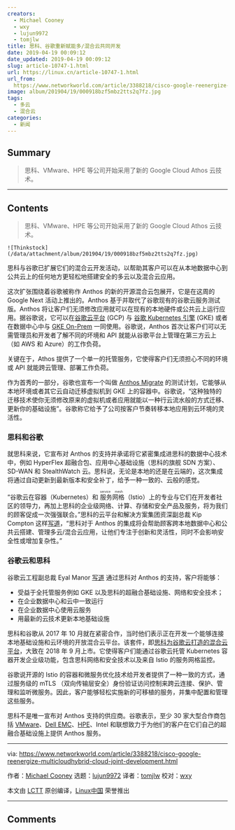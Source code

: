 ```yaml
---
creators:
  - Michael Cooney
  - wxy
  - lujun9972
  - tomjlw
title: 思科、谷歌重新赋能多/混合云共同开发
date: 2019-04-19 00:09:12
date_updated: 2019-04-19 00:09:12
slug: article-10747-1.html
url: https://linux.cn/article-10747-1.html
url_from: 
  https://www.networkworld.com/article/3388218/cisco-google-reenergize-multicloudhybrid-cloud-joint-development.html
image: album/201904/19/000918bzf5mbz2tts2q7fz.jpg
tags:
  - 多云
  - 混合云
categories:
  - 新闻
---
```


## Summary

> 思科、VMware、HPE 等公司开始采用了新的 Google Cloud Athos 云技术。

***

<!-- more -->

## Contents

> 
> 思科、VMware、HPE 等公司开始采用了新的 Google Cloud Athos 云技术。
> 
> 
> 

`![Thinkstock](/data/attachment/album/201904/19/000918bzf5mbz2tts2q7fz.jpg)`

思科与谷歌已扩展它们的混合云开发活动，以帮助其客户可以在从本地数据中心到公共云上的任何地方更轻松地搭建安全的多云以及混合云应用。

这次扩张围绕着谷歌被称作 Anthos 的新的开源混合云包展开，它是在这周的 Google Next 活动上推出的。Anthos 基于并取代了谷歌现有的谷歌云服务测试版。Anthos 将让客户们无须修改应用就可以在现有的本地硬件或公共云上运行应用。据谷歌说，它可以在[谷歌云平台](https://cloud.google.com/) (GCP) 与 [谷歌 Kubernetes 引擎](https://cloud.google.com/kubernetes-engine/) (GKE) 或者在数据中心中与 [GKE On-Prem](https://cloud.google.com/gke-on-prem/) 一同使用。谷歌说，Anthos 首次让客户们可以无需管理员和开发者了解不同的坏境和 API 就能从谷歌平台上管理在第三方云上（如 AWS 和 Azure）的工作负荷。

关键在于，Athos 提供了一个单一的托管服务，它使得客户们无须担心不同的环境或 API 就能跨云管理、部署工作负荷。

作为首秀的一部分，谷歌也宣布一个叫做 [Anthos Migrate](https://cloud.google.com/contact/) 的测试计划，它能够从本地环境或者其它云自动迁移虚拟机到 GKE 上的容器中。谷歌说，“这种独特的迁移技术使你无须修改原来的虚拟机或者应用就能以一种行云流水般的方式迁移、更新你的基础设施”。谷歌称它给予了公司按客户节奏转移本地应用到云环境的灵活性。

### 思科和谷歌

就思科来说，它宣布对 Anthos 的支持并承诺将它紧密集成进思科的数据中心技术中，例如 HyperFlex 超融合包、应用中心基础设施（思科的旗舰 SDN 方案）、SD-WAN 和 StealthWatch 云。思科说，无论是本地的还是在云端的，这次集成将通过自动更新到最新版本和安全补丁，给予一种一致的、云般的感觉。

“谷歌云在容器（Kubernetes）和<ruby> 服务网格 <rt>  service mesh </rt></ruby>（Istio）上的专业与它们在开发者社区的领导力，再加上思科的企业级网络、计算、存储和安全产品及服务，将为我们的顾客促成一次强强联合。”思科的云平台和解决方案集团资深副总裁 Kip Compton 这样[写道](https://blogs.cisco.com/news/next-phase-cisco-google-cloud)，“思科对于 Anthos 的集成将会帮助顾客跨本地数据中心和公共云搭建、管理多云/混合云应用，让他们专注于创新和灵活性，同时不会影响安全性或增加复杂性。”

### 谷歌云和思科

谷歌云工程副总裁 Eyal Manor [写道](https://cloud.google.com/blog/topics/partners/google-cloud-partners-with-cisco-on-hybrid-cloud-next19?utm_medium=unpaidsocial&utm_campaign=global-googlecloud-liveevent&utm_content=event-next) 通过思科对 Anthos 的支持，客户将能够：

* 受益于全托管服务例如 GKE 以及思科的超融合基础设施、网络和安全技术；
* 在企业数据中心和云中一致运行
* 在企业数据中心使用云服务
* 用最新的云技术更新本地基础设施

思科和谷歌从 2017 年 10 月就在紧密合作，当时他们表示正在开发一个能够连接本地基础设施和云环境的开放混合云平台。该套件，即[思科为谷歌云打造的混合云平台](https://cloud.google.com/cisco/)，大致在 2018 年 9 月上市。它使得客户们能通过谷歌云托管 Kubernetes 容器开发企业级功能，包含思科网络和安全技术以及来自 Istio 的服务网格监控。

谷歌说开源的 Istio 的容器和微服务优化技术给开发者提供了一种一致的方式，通过服务级的 mTLS （双向传输层安全）身份验证访问控制来跨云连接、保护、管理和监听微服务。因此，客户能够轻松实施新的可移植的服务，并集中配置和管理这些服务。

思科不是唯一宣布对 Anthos 支持的供应商。谷歌表示，至少 30 家大型合作商包括 [VMware](https://blogs.vmware.com/networkvirtualization/2019/04/vmware-and-google-showcase-hybrid-cloud-deployment.html/)、[Dell EMC](https://www.dellemc.com/en-us/index.htm)、[HPE](https://www.hpe.com/us/en/newsroom/blog-post/2019/04/hpe-and-google-cloud-join-forces-to-accelerate-innovation-with-hybrid-cloud-solutions-optimized-for-containerized-applications.html)、Intel 和联想致力于为他们的客户在它们自己的超融合基础设施上提供 Anthos 服务。

---

via: <https://www.networkworld.com/article/3388218/cisco-google-reenergize-multicloudhybrid-cloud-joint-development.html>

作者：[Michael Cooney](https://www.networkworld.com/author/Michael-Cooney/) 选题：[lujun9972](https://github.com/lujun9972) 译者：[tomjlw](https://github.com/tomjlw) 校对：[wxy](https://github.com/wxy)

本文由 [LCTT](https://github.com/LCTT/TranslateProject) 原创编译，[Linux中国](https://linux.cn/) 荣誉推出

***

## Comments
